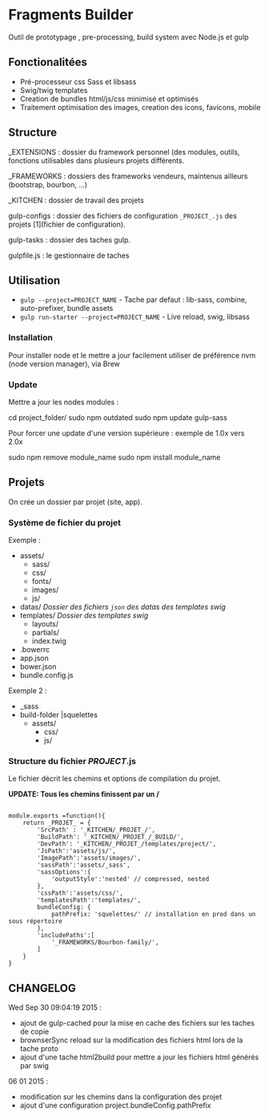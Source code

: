 # Fragments Builder

Outil de prototypage , pre-processing, build system avec Node.js et gulp

## Fonctionalitées

- Pré-processeur css Sass et libsass
- Swig/twig templates
- Creation de bundles html/js/css minimisé et optimisés
- Traitement optimisation des images, creation des icons, favicons, mobile

## Structure 

_EXTENSIONS : dossier du framework personnel (des modules, outils, fonctions utilisables dans plusieurs projets différents.

_FRAMEWORKS : dossiers des frameworks vendeurs, maintenus ailleurs (bootstrap, bourbon, ...)

_KITCHEN : dossier de travail des projets

gulp-configs : dossier des fichiers de configuration `_PROJECT_.js` des projets [1](fichier de configuration).

gulp-tasks : dossier des taches gulp.

gulpfile.js : le gestionnaire de taches

## Utilisation

*   `gulp --project=PROJECT_NAME`  - Tache par defaut : lib-sass, combine, auto-prefixer, bundle assets
*   `gulp run-starter --project=PROJECT_NAME` - Live reload, swig, libsass


### Installation

Pour installer node et le mettre a jour facilement utiliser de préférence nvm (node version manager), via Brew


### Update

Mettre a jour les nodes modules :

cd project_folder/
sudo npm outdated
sudo npm update gulp-sass

Pour forcer une update d'une version supérieure : exemple de 1.0x vers 2.0x

sudo npm remove module_name
sudo npm install module_name


## Projets

On crée un dossier par projet (site, app).

### Système de fichier du projet

Exemple :

* 	assets/
	*	sass/
	*	css/
	*	fonts/
	*	images/
	*	js/
* 	datas/ *Dossier des fichiers `json` des datas des templates swig*
* 	templates/ *Dossier des templates swig*
	*	layouts/
	*	partials/
	*	index.twig	
* .bowerrc 
* app.json
* bower.json
* bundle.config.js

Exemple 2 :

*	_sass
*	build-folder |squelettes
	* assets/
		*	css/
		*	js/



### Structure du fichier _PROJECT_.js

Le fichier décrit les chemins et options de compilation du projet.

**UPDATE: Tous les chemins finissent par un /**

```	.js}

module.exports =function(){
    return _PROJET_ = {
        'SrcPath' : '_KITCHEN/_PROJET_/',
        'BuildPath': '_KITCHEN/_PROJET_/_BUILD/',
        'DevPath': '_KITCHEN/_PROJET_/templates/project/',
        'JsPath':'assets/js/',
        'ImagePath':'assets/images/',
        'sassPath':'assets/_sass',
        'sassOptions':{
            'outputStyle':'nested' // compressed, nested
        },
        'cssPath':'assets/css/',
        'templatesPath':'templates/',
        bundleConfig: {
        	pathPrefix: 'squelettes/' // installation en prod dans un sous répertoire
    	},
        'includePaths':[
            '_FRAMEWORKS/Bourbon-family/',
        ]
    }
}

```




## CHANGELOG

Wed Sep 30 09:04:19 2015 :
- ajout de gulp-cached pour la mise en cache des fichiers sur les taches de copie
- brownserSync reload sur la modification des fichiers html lors de la tache proto
- ajout d'une tache html2build pour mettre a jour les fichiers html générés par swig

06 01 2015 :
- modification sur les chemins dans la configuration des projet
- ajout d'une configuration project.bundleConfig.pathPrefix 

